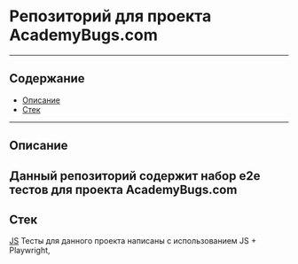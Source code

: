 # Репозиторий для проекта AcademyBugs.com
---
## Содержание
- [Описание](#Описание)
- [Стек](#Стек)




---
## Описание
Данный репозиторий содержит набор e2e тестов для проекта AcademyBugs.com
---
## Стек
[JS]("https://cdn.jsdelivr.net/gh/devicons/devicon@latest/icons/javascript/javascript-original.svg")
Тесты для данного проекта написаны с использованием JS + Playwright, 

